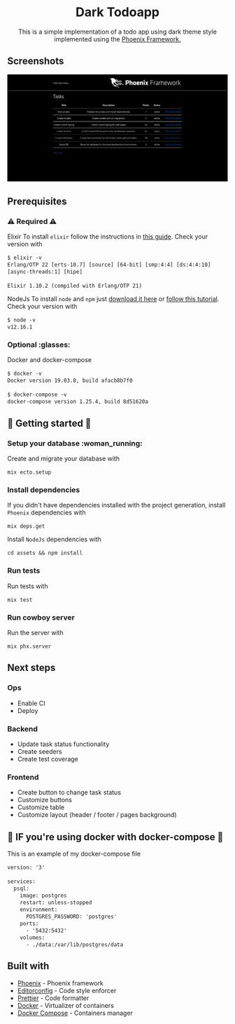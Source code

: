 <h1 align="center"> Dark Todoapp </h1>

<p align="center"> This is a simple implementation of a todo app using dark theme style implemented using the
<a href="https://www.phoenixframework.org/"> Phoenix Framework. </a></p>

## Screenshots

![Preview-screenshots](https://github.com/rafaelcascalho/dark-todoapp-phoenix/blob/master/screenshots.png)

## Prerequisites

### :warning: Required :warning:

Elixir
To install `elixir` follow the instructions in [this guide](https://elixir-lang.org/install.html).
Check your version with

```
$ elixir -v
Erlang/OTP 22 [erts-10.7] [source] [64-bit] [smp:4:4] [ds:4:4:10] [async-threads:1] [hipe]

Elixir 1.10.2 (compiled with Erlang/OTP 21)
```

NodeJs
To install `node` and `npm` just [download it here](https://nodejs.org/en/) or
[follow this tutorial](https://docs.npmjs.com/downloading-and-installing-node-js-and-npm).
Check your version with

```
$ node -v
v12.16.1
```

### Optional :glasses:

Docker and docker-compose

```
$ docker -v
Docker version 19.03.8, build afacb8b7f0

$ docker-compose -v
docker-compose version 1.25.4, build 8d51620a
```

## :rocket: Getting started :rocket:

### Setup your database :woman_running:

Create and migrate your database with

```
mix ecto.setup
```

### Install dependencies

If you didn't have dependencies installed with the project generation, install `Phoenix` dependencies with

```
mix deps.get
```

Install `NodeJs` dependencies with

```
cd assets && npm install
```

### Run tests

Run tests with

```
mix test
```

### Run cowboy server

Run the server with

```
mix phx.server
```

## Next steps

### Ops

- Enable CI
- Deploy

### Backend

- Update task status functionality
- Create seeders
- Create test coverage

### Frontend

- Create button to change task status
- Customize buttons
- Customize table
- Customize layout (header / footer / pages background)

## :whale: IF you're using docker with docker-compose :whale:

This is an example of my docker-compose file

```
version: '3'

services:
  psql:
    image: postgres
    restart: unless-stopped
    environment:
      POSTGRES_PASSWORD: 'postgres'
    ports:
      - '5432:5432'
    volumes:
      - ./data:/var/lib/postgres/data
```

## Built with

- [Phoenix](https://www.phoenixframework.org/) - Phoenix framework
- [Editorconfig](https://editorconfig.org/) - Code style enforcer
- [Prettier](https://prettier.io/) - Code formatter
- [Docker](https://www.docker.com/) - Virtualizer of containers
- [Docker Compose](https://docs.docker.com/compose/) - Containers manager
